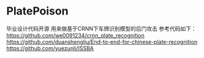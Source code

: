 # PlatePoison
 毕业设计代码开源
 用来做基于CRNN下车牌识别模型的后门攻击
 参考代码如下：
 https://github.com/we0091234/crnn_plate_recognition
 https://github.com/duanshengliu/End-to-end-for-chinese-plate-recognition
 https://github.com/yuezunli/ISSBA

